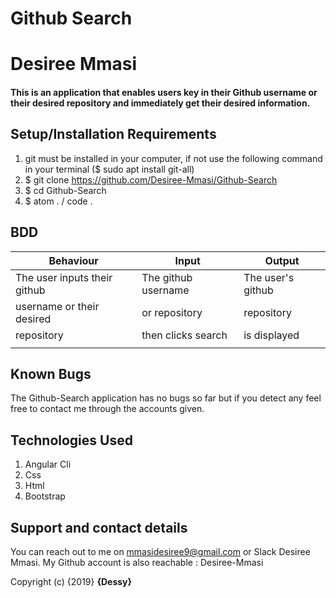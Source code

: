 # Github Search
# Desiree  Mmasi
#### This is an application that enables users key in their Github username or their desired repository and immediately get their desired information.

## Setup/Installation Requirements
1. git must be installed in your computer, if not use the following command in your terminal ($ sudo apt install git-all)
2. $ git clone https://github.com/Desiree-Mmasi/Github-Search
3. $ cd Github-Search
4. $ atom . / code .

## BDD
| Behaviour                        |  Input                  | Output               |
|----------------------------------|-------------------------|----------------------|
| The user inputs their github     | The github username     | The user's github    |
| username or their desired        | or repository           | repository           |
| repository                       | then clicks search      | is displayed         |
|                                  |                         |                      |

## Known Bugs
The Github-Search application has no bugs so far but if you detect any feel free to contact me through the accounts given.
## Technologies Used
1. Angular Cli
2. Css 
3. Html
4. Bootstrap
## Support and contact details
You can reach out to me on mmasidesiree9@gmail.com or Slack Desiree Mmasi. My Github account is also reachable : Desiree-Mmasi

Copyright (c) {2019} **{Dessy}**